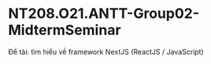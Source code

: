 # NT208.O21.ANTT-Group02-MidtermSeminar
Đề tài: tìm hiểu về framework NextJS (ReactJS / JavaScript)

